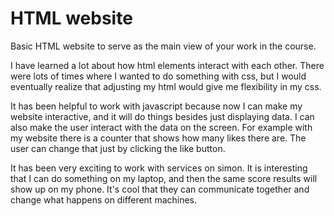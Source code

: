 # HTML website

Basic HTML website to serve as the main view of your work in the course.

I have learned a lot about how html elements interact with each other. There were lots of times where I wanted to do something with css, but I would eventually realize that adjusting my html would give me flexibility in my css.

It has been helpful to work with javascript because now I can make my website interactive, and it will do things besides just displaying data. I can also make the user interact with the data on the screen. For example with my website there is a counter that shows how many likes there are. The user can change that just by clicking the like button.

It has been very exciting to work with services on simon. It is interesting that I can do something on my laptop, and then the same score results will show up on my phone. It's cool that they can communicate together and change what happens on different machines.